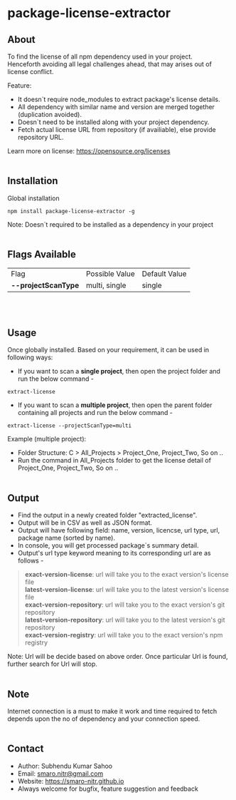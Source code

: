# package-license-extractor

## About
To find the license of all npm dependency used in your project.
<br/>Henceforth avoiding all legal challenges ahead, that may arises out of license conflict.

Feature:
* It doesn`t require node_modules to extract package's license details.
* All dependency with similar name and version are merged together (duplication avoided).
* Doesn`t need to be installed along with your project dependency.
* Fetch actual license URL from repository (if availiable), else provide repository URL.

Learn more on license: https://opensource.org/licenses
<br/>&nbsp;

## Installation
Global installation
```shell
npm install package-license-extractor -g
```
Note: Doesn`t required to be installed as a dependency in your project
<br/>&nbsp;

## Flags Available
<table>
  <tr>
    <td>Flag</td>
    <td>Possible Value</td>
    <td>Default Value</td>
  <tr>
  <tr>
    <td><b>--projectScanType</b></td>
    <td>multi, single</td>
    <td>single</td>
  </tr>
</table>
<br/>&nbsp;

## Usage
Once globally installed. Based on your requirement, it can be used in following ways:

* If you want to scan a <b>single project</b>, then open the project folder and run the below command -
```shell
extract-license
```

* If you want to scan a <b>multiple project</b>, then open the parent folder containing all projects and run the below command -
```shell
extract-license --projectScanType=multi
```

Example (multiple project):
* Folder Structure: C > All_Projects > Project_One, Project_Two, So on ..
* Run the command in All_Projects folder to get the license detail of Project_One, Project_Two, So on ..
<br/>&nbsp;

## Output
* Find the output in a newly created folder "extracted_license".
* Output will be in CSV as well as JSON format.
* Output will have following field: name, version, licencse, url type, url, package name (sorted by name).
* In console, you will get processed package`s summary detail.
* Output's url type keyword meaning to its corresponding url are as follows -
> <b>exact-version-license</b>: url will take you to the exact version's license file <br/>
> <b>latest-version-license</b>: url will take you to the latest version's license file <br/>
> <b>exact-version-repository</b>: url will take you to the exact version's git repository <br/>
> <b>latest-version-repository</b>: url will take you to the latest version's git repository <br/>
> <b>exact-version-registry</b>: url will take you to the exact version's npm registry <br/>

Note: Url will be decide based on above order. Once particular Url is found, further search for Url will stop.
<br/>&nbsp;

## Note
Internet connection is a must to make it work and time required to fetch depends upon the no of dependency and your connection speed.
<br/>&nbsp;

## Contact
* Author: Subhendu Kumar Sahoo
* Email: smaro.nitr@gmail.com
* Website: https://smaro-nitr.github.io
* Always welcome for bugfix, feature suggestion and feedback
